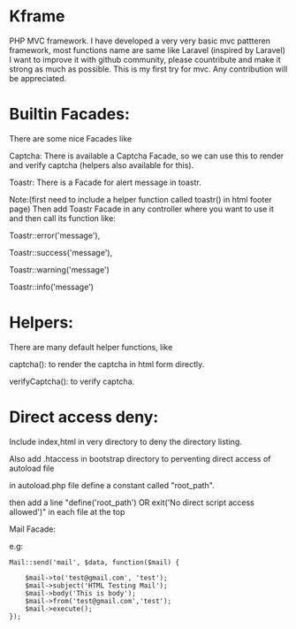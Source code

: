 # Kframe
PHP MVC framework.
I have developed a very very basic mvc pattteren framework, most functions name are same like Laravel (inspired by Laravel)
I want to improve it with github community,
please countribute and make it strong as much as possible.
This is my first try for mvc. Any contribution will be appreciated. 

# Builtin Facades:
There are some nice Facades like 

Captcha: There is available a Captcha Facade, so we can use this to render and verify captcha (helpers also available for this).

Toastr: There is a Facade for alert message in toastr.

Note:(first need to include a helper function called toastr() in html footer page) Then add Toastr Facade in any controller where you want to use it and then call its function like: 

Toastr::error('message'),

Toastr::success('message'), 

Toastr::warning('message')

Toastr::info('message') 


# Helpers:
There are many default helper functions, like

captcha(): to render the captcha in html form directly.

verifyCaptcha(): to verify captcha.

# Direct access deny:

Include index,html in very directory to deny the directory listing.

Also add .htaccess in bootstrap directory to perventing direct access of autoload file

in autoload.php file define a constant called "root_path".

then add a line "define('root_path') OR exit('No direct script access allowed')" in each file at the top

Mail Facade:

e.g:

    Mail::send('mail', $data, function($mail) {
     
        $mail->to('test@gmail.com', 'test');
        $mail->subject('HTML Testing Mail');
        $mail->body('This is body');
        $mail->from('test@gmail.com','test');
        $mail->execute();
    });
